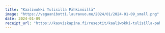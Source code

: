 ```yaml
---
title: "Kaali­wokki Tulisilla Pähki­nöillä"
image: "https://vegaanibotti.lauravuo.me/2024/01/2024-01-09_small.png"
date: 2024-01-09
receipt_url: "https://kasviskapina.fi/reseptit/kaaliwokki-tulisilla-pahkinoilla"
---
```

